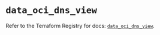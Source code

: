 # `data_oci_dns_view`

Refer to the Terraform Registry for docs: [`data_oci_dns_view`](https://registry.terraform.io/providers/hashicorp/oci/7.19.0/docs/data-sources/dns_view).
